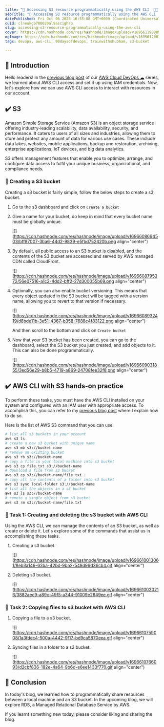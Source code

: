 ```yaml
---
title: "🔐 Accessing S3 resource programmatically using the AWS CLI  👨‍💻 📁"
seoTitle: "🔐 Accessing S3 resource programmatically using the AWS CLI  👨‍💻 📁"
datePublished: Fri Oct 06 2023 16:55:08 GMT+0000 (Coordinated Universal Time)
cuid: clneukgb700020al9ascighro
slug: accessing-s3-resource-programmatically-using-the-aws-cli
cover: https://cdn.hashnode.com/res/hashnode/image/upload/v1695611988097/fbe735b5-3202-4319-8689-bddb6e9adf06.png
ogImage: https://cdn.hashnode.com/res/hashnode/image/upload/v1695612001773/c62868d1-368d-4094-bbab-099a37dbbade.png
tags: devops, aws-cli, 90daysofdevops, trainwithshubham, s3-bucket

---
```


## 📍 Introduction

Hello readers! In the [previous blog post](https://yashraj-jaiswal.hashnode.dev/aws-cli-and-iam-programmatic-access-a-comprehensive-guide) of our [AWS Cloud DevOps ☁](https://yashraj-jaiswal.hashnode.dev/aws-cli-and-iam-programmatic-access-a-comprehensive-guide) series, we learned about AWS CLI access and set it up using IAM credentials. Now, let's explore how we can use AWS CLI access to interact with resources in our account.

## ✔️ S3

Amazon Simple Storage Service (Amazon S3) is an object storage service offering industry-leading scalability, data availability, security, and performance. It caters to users of all sizes and industries, allowing them to store and protect any amount of data for various use cases. These include data lakes, websites, mobile applications, backup and restoration, archiving, enterprise applications, IoT devices, and big data analytics.

S3 offers management features that enable you to optimize, arrange, and configure data access to fulfil your unique business, organizational, and compliance needs.

### 🔸 Creating a S3 bucket

Creating a s3 bucket is fairly simple, follow the below steps to create a s3 bucket.

1. Go to the s3 dashboard and click on `Create a bucket`
    
2. Give a name for your bucket, do keep in mind that every bucket name must be globally unique.
    
    ![](https://cdn.hashnode.com/res/hashnode/image/upload/v1696608694503/bff87007-3ba6-44d2-9839-e5fbd752420b.png align="center")
    
3. By default, all public access to an S3 bucket is disabled, and the contents of the S3 bucket are accessed and served by AWS managed CDN called CloudFront.
    
    ![](https://cdn.hashnode.com/res/hashnode/image/upload/v1696608795372/56e07516-a1c2-4dd2-bff2-27d300055b69.png align="center")
    
4. Optionally, you can also enable bucket versioning. This means that every object updated in the S3 bucket will be tagged with a version name, allowing you to revert to that version if necessary.
    
    ![](https://cdn.hashnode.com/res/hashnode/image/upload/v1696608932419/d8bde11b-3e51-4367-b358-7688c4f83122.png align="center")
    
    And then scroll to the bottom and click on `Create bucket`
    
5. Now that your S3 bucket has been created, you can go to the dashboard, select the S3 bucket you just created, and add objects to it. This can also be done programmatically.
    
    ![](https://cdn.hashnode.com/res/hashnode/image/upload/v1696609031855/3ed56e29-b8b5-4719-a869-24708fee32f8.png align="center")
    

## ✔️ AWS CLI with S3 hands-on practice

To perform these tasks, you must have the AWS CLI installed on your system and configured with an IAM user with appropriate access. To accomplish this, you can refer to my [previous blog post](https://yashraj-jaiswal.hashnode.dev/aws-cli-and-iam-programmatic-access-a-comprehensive-guide#heading-aws-cli-hands-on-practice) where I explain how to do so.

Here is the list of AWS S3 command that you can use:

```bash
# list all s3 buckets in your account
aws s3 ls
# create a new s3 bucket with unique name
aws s3 mb s3://bucket-name 
# remove an existing bucket
aws s3 rb s3://bucket-name 
# copy a file in your local machine into s3 bucket
aws s3 cp file.txt s3://bucket-name
# download a file from s3 bucket
aws s3 cp s3://bucket-name/file.txt .
# copy all the contents of a folder into s3 bucket
aws s3 sync local-folder s3://bucket-name 
# list all the objects in a s3 bucket 
aws s3 ls s3://bucket-name 
# remote a single object from s3 bucket
aws s3 rm s3://bucket-name/file.txt
```

### 🔸 Task 1: Creating and deleting the s3 bucket with AWS CLI

Using the AWS CLI, we can manage the contents of an S3 bucket, as well as create or delete it. Let's explore some of the commands that assist us in accomplishing these tasks.

1. Creating a s3 bucket.
    
    ![](https://cdn.hashnode.com/res/hashnode/image/upload/v1696610013061/8eb3a149-63ba-42bd-9ba2-548d96d36cb4.gif align="center")
    
2. Deleting s3 bucket.
    
    ![](https://cdn.hashnode.com/res/hashnode/image/upload/v1696610020216/3882aec9-a89c-49f5-a344-91009e2849ee.gif align="center")
    

### 🔸 Task 2: Copying files to s3 bucket with AWS CLI

1. Copying a file to a s3 bucket.
    
    ![](https://cdn.hashnode.com/res/hashnode/image/upload/v1696610759008/1a3fdec4-500a-4442-9f17-bd9ca5870eea.gif align="center")
    
2. Syncing files in a folder to a s3 bucket.
    
    ![](https://cdn.hashnode.com/res/hashnode/image/upload/v1696610766093/d2cbf836-182e-4a64-9b6d-e6ee1433f770.gif align="center")
    

## 📍 Conclusion

In today's blog, we learned how to programmatically share resources between a local machine and an S3 bucket. In the upcoming blog, we will explore RDS, a Managed Relational Database Service by AWS.

If you learnt something new today, please consider liking and sharing the blog.